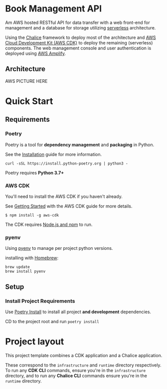 # Book Management API

Am AWS hosted RESTful API for data transfer with a web front-end for management and a database for storage utilizing [serverless](https://www.redhat.com/en/topics/cloud-native-apps/what-is-serverless "https://www.redhat.com/en/topics/cloud-native-apps/what-is-serverless") architecture.

Using the [Chalice](https://aws.github.io/chalice/ "https://aws.github.io/chalice/") framework to deploy most of the architecture and [AWS Cloud Development Kit (AWS CDK)](https://docs.aws.amazon.com/cdk/v2/guide/home.html "https://docs.aws.amazon.com/cdk/v2/guide/home.html") to deploy the remaining (serverless) components. The web management console and user authentication is deployed using [AWS Amplify](https://aws.amazon.com/amplify/ "https://aws.amazon.com/amplify/").


## Architecture 

AWS PICTURE HERE

# Quick Start
## Requirements
### Poetry
Poetry is a tool for **dependency management** and **packaging** in Python.

See the [Installation](https://python-poetry.org/docs/#installation) guide for more information.

```curl -sSL https://install.python-poetry.org | python3 -```

Poetry requires **Python 3.7+**

### AWS CDK
You'll need to install the AWS CDK if you haven't already.

See [Getting Started](https://docs.aws.amazon.com/cdk/latest/guide/getting_started.html) with the AWS CDK guide for more details.

```$ npm install -g aws-cdk```

The CDK requires [Node.js and npm](https://docs.npmjs.com/downloading-and-installing-node-js-and-npm) to run.

### pyenv
Using [pyenv](https://github.com/pyenv/pyenv#readme) to manage per project python versions.

installing with [Homebrew](https://brew.sh):
```
brew update
brew install pyenv
```
## Setup
### Install Project Requirements
Use [Poetry Install](https://python-poetry.org/docs/cli/#install) to install all project **and development** dependencies. 

CD to the project root and run ```poetry install```

# Project layout
This project template combines a CDK application and a Chalice application.

These correspond to the ``infrastructure`` and ``runtime`` directory respectively. To run any **CDK CLI** commands, ensure you're in the ``infrastructure`` directory, and to run any **Chalice CLI** commands ensure you're in the ``runtime`` directory.


